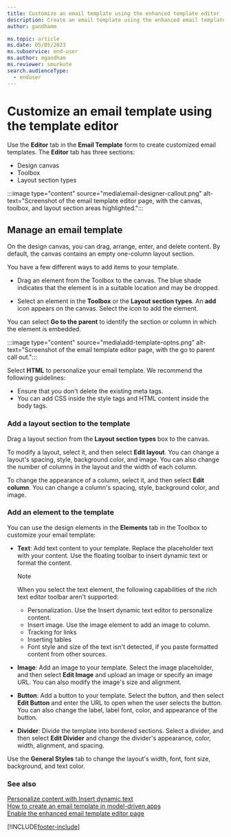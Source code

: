 ```yaml
---
title: Customize an email template using the enhanced template editor
description: Create an email template using the enhanced email template editor
author: gandhamm

ms.topic: article
ms.date: 05/05/2023
ms.subservice: end-user
ms.author: mgandham
ms.reviewer: smurkute
search.audienceType: 
  - enduser
---
```


# Customize an email template using the template editor 

Use the **Editor** tab in the **Email Template** form to create customized email templates. The **Editor** tab has three sections:

- Design canvas
- Toolbox
- Layout section types

:::image type="content" source="media\email-designer-callout.png" alt-text="Screenshot of the email template editor page, with the canvas, toolbox, and layout section areas highlighted.":::

## Manage an email template

On the design canvas, you can drag, arrange, enter, and delete content. By default, the canvas contains an empty one-column layout section.

You have a few different ways to add items to your template.

- Drag an element from the Toolbox to the canvas. The blue shade indicates that the element is in a suitable location and may be dropped.

- Select an element in the **Toolbox** or the **Layout section types**. An **add** icon appears on the canvas. Select the icon to add the element.

You can select **Go to the parent** to identify the section or column in which the element is embedded.

  :::image type="content" source="media\add-template-optns.png" alt-text="Screenshot of the email template editor page, with the go to parent call out.":::

Select **HTML** to  personalize your email template. We recommend the following guidelines:

- Ensure that you don't delete the existing meta tags.
- You can add CSS inside the style tags and HTML content inside the body tags.

### Add a layout section to the template

Drag a layout section from the **Layout section types** box to the canvas.

To modify a layout, select it, and then select **Edit layout**. You can change a layout's spacing, style, background color, and image. You can also change the number of columns in the layout and the width of each column.

To change the appearance of a column, select it, and then select **Edit column**. You can change a column's spacing, style, background color, and image.

### Add an element to the template

You can use the design elements in the **Elements** tab in the Toolbox to customize your email template:

- **Text**: Add text content to your template. Replace the placeholder text with your content. Use the floating toolbar to insert dynamic text or format the content.
    > [!NOTE]
    > When you select the text element, the following capabilities of the rich text editor toolbar aren't supported:
    >  - Personalization. Use the Insert dynamic text editor to personalize content.
    >  - Insert image. Use the image element to add an image to column.
    >  - Tracking for links
    >  - Inserting tables
    >  - Font style and size of the text isn't detected, if you paste formatted content from other sources.

- **Image**: Add an image to your template. Select the image placeholder, and then select **Edit Image** and upload an image or specify an image URL. You can also modify the image's size and alignment.

- **Button**: Add a button to your template. Select the button, and then select **Edit Button** and enter the URL to open when the user selects the button. You can also change the label, label font, color, and appearance of the button.

- **Divider**: Divide the template into bordered sections. Select a divider, and then select **Edit Divider** and change the divider's appearance, color, width, alignment, and spacing.

Use the **General Styles** tab to change the layout's width, font, font size, background, and text color.

### See also

[Personalize content with Insert dynamic text](email-dynamic-text.md)<br>
[How to create an email template  in model-driven apps](email-template-create.md)  
[Enable the enhanced email template editor page](cs-email-template-builder.md)

[!INCLUDE[footer-include](../includes/footer-banner.md)]
